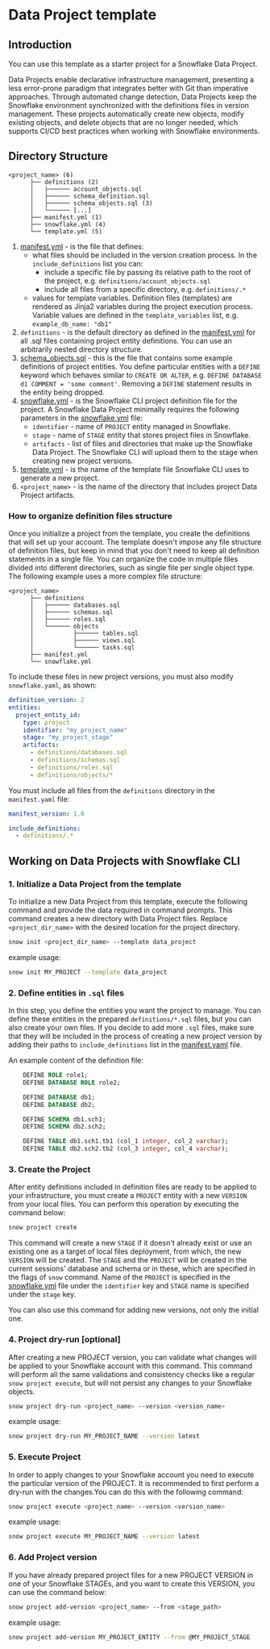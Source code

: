 # Data Project template

## Introduction

You can use this template as a starter project for a Snowflake Data Project.

Data Projects enable declarative infrastructure management, presenting a less error-prone paradigm
that integrates better with Git than imperative approaches. Through automated change detection, Data
Projects keep the Snowflake environment synchronized with the definitions files in version management.
These projects automatically create new objects, modify existing objects, and delete objects that are
no longer needed, which supports CI/CD best practices when working with Snowflake environments.

## Directory Structure

```
<project_name> (6)
      ├── definitions (2)
      │   ├────── account_objects.sql
      │   ├────── schema_definition.sql
      │   ├────── schema_objects.sql (3)
      │   └────── [...]
      ├── manifest.yml (1)
      ├── snowflake.yml (4)
      └── template.yml (5)
```

1. [manifest.yml][manifest] - is the file that defines:
    * what files should be included in the version creation process. In the `include_definitions` list you can:
      * include a specific file by passing its relative path to the root of the project, e.g. `definitions/account_objects.sql`
      * include all files from a specific directory, e.g. `definitions/.*`
    * values for template variables. Definition files (templates) are rendered as Jinja2 variables during the project execution process. Variable values are defined in the `template_variables` list, e.g. `example_db_name: "db1"`
2. `definitions` - is the default directory as defined in the [manifest.yml][manifest] for all .sql files containing project entity definitions. You can use an arbitrarily nested directory structure.
3. [schema_objects.sql][schema_objects.sql] - this is the file that contains some example definitions of project entities. You define particular entities with a `DEFINE` keyword which behaves similar to `CREATE OR ALTER`, e.g. `DEFINE DATABASE d1 COMMENT = 'some comment'`. Removing a `DEFINE` statement results in the entity being dropped.
4. [snowflake.yml][snowflake] - is the Snowflake CLI project definition file for the project. A Snowflake Data Project minimally requires the following parameters in the [snowflake.yml][snowflake] file:
    * `identifier` - name of `PROJECT` entity managed in Snowflake.
    * `stage` - name of `STAGE` entity that stores project files in Snowflake.
    * `artifacts` - list of files and directories that make up the Snowflake Data Project. The Snowflake CLI will upload them to the stage when creating new project versions.
5. [template.yml][template] - is the name of the template file Snowflake CLI uses to generate a new project.
6. `<project_name>` - is the name of the directory that includes project Data Project artifacts.

### How to organize definition files structure

Once you initialize a project from the template, you create the definitions that will set up your
account. The template doesn't impose any file structure of definition files, but keep in mind that you
don't need to keep all definition statements in a single file. You can organize the code in multiple
files divided into different directories, such as single file per single object type. The following
example uses a more complex file structure:

```
<project_name>
      ├── definitions
      │   ├────── databases.sql
      │   ├────── schemas.sql
      │   ├────── roles.sql
      │   └────── objects
      │           ├────── tables.sql
      │           ├────── views.sql
      │           └────── tasks.sql
      ├── manifest.yml
      └── snowflake.yml
```

To include these files in new project versions, you must also modify `snowflake.yaml`, as shown:

```yaml
definition_version: 2
entities:
  project_entity_id:
    type: project
    identifier: "my_project_name"
    stage: "my_project_stage"
    artifacts:
      - definitions/databases.sql
      - definitions/schemas.sql
      - definitions/roles.sql
      - definitions/objects/*
```

You must include all files from the `definitions` directory in the `manifest.yaml` file:

```yaml
manifest_version: 1.0

include_definitions:
  - definitions/.*
```

## Working on Data Projects with Snowflake CLI

### 1. Initialize a Data Project from the template

To initialize a new Data Project from this template, execute the following command and provide the
data required in command prompts. This command creates a new directory with Data Project files.
Replace `<project_dir_name>` with the desired location for the project directory.

```bash
snow init <project_dir_name> --template data_project
```

example usage:

```bash
snow init MY_PROJECT --template data_project
```

### 2. Define entities in `.sql` files

In this step, you define the entities you want the project to manage. You can define these entities
in the prepared `definitions/*.sql` files, but you can also create your own files. If you
decide to add more `.sql` files, make sure that they will be included in the process of creating a new
project version by adding their paths to `include_definitions` list in the [manifest.yaml][manifest] file.

An example content of the definition file:
```sql
    DEFINE ROLE role1;
    DEFINE DATABASE ROLE role2;

    DEFINE DATABASE db1;
    DEFINE DATABASE db2;

    DEFINE SCHEMA db1.sch1;
    DEFINE SCHEMA db2.sch2;

    DEFINE TABLE db1.sch1.tb1 (col_1 integer, col_2 varchar);
    DEFINE TABLE db2.sch2.tb2 (col_3 integer, col_4 varchar);
```

### 3. Create the Project

After entity definitions included in definition files are ready to be applied to your infrastructure,
you must create a `PROJECT` entity with a new `VERSION` from your local files. You can perform this
operation by executing the command below:

```bash
snow project create
```

This command will create a new `STAGE` if it doesn't already exist or use an existing one as a target
of local files deployment, from which, the new `VERSION` will be created. The `STAGE` and the `PROJECT`
will be created in the current sessions' database and schema or in these, which are specified in the
flags of `snow` command. Name of the `PROJECT` is specified in the [snowflake.yml][snowflake] file under the `identifier`
key and `STAGE` name is specified under the `stage` key.

You can also use this command for adding new versions, not only the initial one.

### 4. Project dry-run [optional]

After creating a new PROJECT version, you can validate what changes will be applied to your Snowflake
account with this command. This command will perform all the same validations and consistency checks
like a regular `snow project execute`, but will not persist any changes to your Snowflake objects.

```bash
snow project dry-run <project_name> --version <version_name>
```

example usage:

```bash
snow project dry-run MY_PROJECT_NAME --version latest
```

### 5. Execute Project

In order to apply changes to your Snowflake account you need to execute the particular version of
the PROJECT. It is recommended to first perform a dry-run with the changes.You can do this with the
following command:

```bash
snow project execute <project_name> --version <version_name>
```

example usage:

```bash
snow project execute MY_PROJECT_NAME --version latest
```

### 6. Add Project version

If you have already prepared project files for a new PROJECT VERSION in one of your Snowflake STAGEs,
and you want to create this VERSION, you can use the command below:

```bash
snow project add-version <project_name> --from <stage_path>
```

example usage:

```bash
snow project add-version MY_PROJECT_ENTITY --from @MY_PROJECT_STAGE
```

[manifest]: ./manifest.yml
[snowflake]: ./snowflake.yml
[schema_objects.sql]: ./definitions/schema_objects.sql
[template]: ./template.yml
